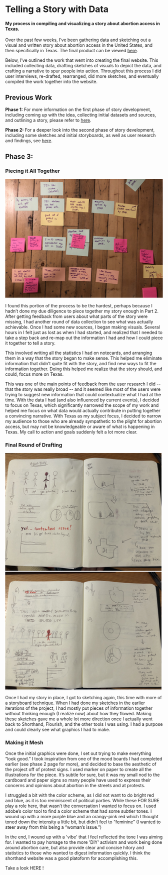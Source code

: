 # Telling a Story with Data
#### My process in compiling and visualizing a story about abortion access in Texas.

Over the past few weeks, I’ve been gathering data and sketching out a visual and written story about abortion access in the United States, and then specifically in Texas. The final product can be viewed [here](https://carnegiemellon.shorthandstories.com/texas-takes-onpersonal-liberties/index.html).

Below, I’ve outlined the work that went into creating the final website. This included collecting data, drafting sketches of visuals to depict the data, and crafting a narrative to spur people into action. Throughout this process I did user interviews, re-drafted, rearranged, did more sketches, and eventually compiled the work together into the website.

## Previous Work

<b>Phase 1:</b>  For more information on the first phase of story development, including coming up with the idea, collecting initial datasets and sources, and outlining a story, please refer to [here](https://ashepper.github.io/shepperson-portfolio/abortionpart1.html).

<b>Phase 2:</b>  For a deeper look into the second phase of story development, including some sketches and initial storyboards, as well as user research and findings, see [here](https://ashepper.github.io/shepperson-portfolio/abortionpart2.html).

## Phase 3: 
### Piecing it All Together
![image](/notecards.JPG)

I found this portion of the process to be the hardest, perhaps because I hadn’t done my due diligence to piece together my story enough in Part 2. After getting feedback from users about what parts of the story were missing, I had another round of data collection to see what was actually achievable. Once I had some new sources, I began making visuals. Several hours in I felt just as lost as when I had started, and realized that I needed to take a step back and re-map out the information I had and how I could piece it together to tell a story.

This involved writing all the statistics I had on notecards, and arranging them in a way that the story began to make sense. This helped me eliminate information that didn’t quite fit with the story, and find new ways to fit the information together. Doing this helped me realize that the story should, and could, focus more on Texas. 

This was one of the main points of feedback from the user research I did -- that the story was really broad -- and it seemed like most of the users were trying to suggest new information that could contextualize what I had at the time. With the data I had (and also influenced by current events), I decided to focus on Texas, which significantly narrowed the scope of my work and helped me focus on what data would actually contribute in putting together a convincing narrative. With Texas as my subject focus, I decided to narrow my audience to those who are already sympathetic to the plight for abortion access, but may not be knowledgeable or aware of what is happening in Texas.  My call to action and goals suddenly felt a lot more clear.

### Final Round of Drafting
<p float="center">
  <img src="/sketch1.JPG" width="500" />
  <img src="/sketch2.JPG" width="500" /> 
</p>
Once I had my story in place, I got to sketching again, this time with more of a storyboard technique. When I had done my sketches in the earlier iterations of the project, I had mostly put pieces of information together without thinking enough (I realize now) about how they flowed. Making these sketches gave me a whole lot more direction once I actually went back to Shorthand, Flourish, and the other tools I was using. I had a purpose and could clearly see what graphics I had to make.

### Making it Mesh
Once the initial graphics were done, I set out trying to make everything “look good.” I took inspiration from one of the mood boards I had completed earlier (see phase 2 page for more), and decided to base the aesthetic of the project off of protest signs. I used marker on paper to create all the illustrations for the piece. It’s subtle for sure, but it was my small nod to the cardboard and paper signs so many people have used to express their concerns and opinions about abortion in the streets and at protests.

I struggled a bit with the color scheme, as I did not want to do bright red and blue, as it is too reminiscent of political parties. While these FOR SURE play a role here, that wasn’t the conversation I wanted to focus on. I used adobe’s color tool to find a color scheme that had some subtler tones. I wound up with a more purple blue and an orangy-pink red which I thought toned down the intensity a little bit, but didn’t feel to “feminine” (I wanted to steer away from this being a “woman’s issue.”)

In the end, I wound up with a 'vibe' that I feel reflected the tone I was aiming for. I wanted to pay homage to the more 'DIY' activism and work being done around abortion care, but also provide clear and concise hitory and statistics to those who wanted to digest information quickly. I think the shorthand website was a good platoform for accomplishing this. 

Take a look HERE !


